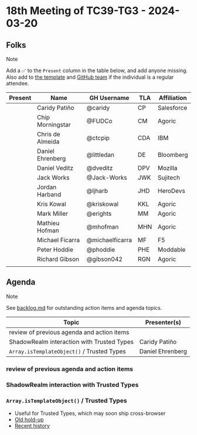 # 18th Meeting of TC39-TG3 - 2024-03-20

## Folks

> [!NOTE]
> Add a ✅ to the `Present` column in the table below, and add anyone missing. Also add to [the template](../template.md) and [GitHub team](https://github.com/orgs/tc39/teams/tg3) if the individual is a regular attendee.

| Present | Name             | GH Username     | TLA | Affiliation |
| ------- | ---------------- | --------------- | --- | ----------- |
|         | Caridy Patiño    | @caridy         | CP  | Salesforce  |
|         | Chip Morningstar | @FUDCo          | CM  | Agoric      |
|         | Chris de Almeida | @ctcpip         | CDA | IBM         |
|         | Daniel Ehrenberg | @littledan      | DE  | Bloomberg   |
|         | Daniel Veditz    | @dveditz        | DPV | Mozilla     |
|         | Jack Works       | @Jack-Works     | JWK | Sujitech    |
|         | Jordan Harband   | @ljharb         | JHD | HeroDevs    |
|         | Kris Kowal       | @kriskowal      | KKL | Agoric      |
|         | Mark Miller      | @erights        | MM  | Agoric      |
|         | Mathieu Hofman   | @mhofman        | MHN | Agoric      |
|         | Michael Ficarra  | @michaelficarra | MF  | F5          |
|         | Peter Hoddie     | @phoddie        | PHE | Moddable    |
|         | Richard Gibson   | @gibson042      | RGN | Agoric      |
|         |                  |                 |     |             |

## Agenda

> [!NOTE]
> See [backlog.md](../backlog.md) for outstanding action items and agenda topics.

| Topic                                      | Presenter(s)     |
| ------------------------------------------ | ---------------- |
| review of previous agenda and action items |                  |
| ShadowRealm interaction with Trusted Types | Caridy Patiño    |
| `Array.isTemplateObject()` / Trusted Types | Daniel Ehrenberg |

### review of previous agenda and action items

### ShadowRealm interaction with Trusted Types

### `Array.isTemplateObject()` / Trusted Types

- Useful for Trusted Types, which may soon ship cross-browser
- [Old hold-up](https://github.com/tc39/proposal-array-is-template-object/issues/10)
- [Recent history](https://github.com/w3c/trusted-types/issues/398)
